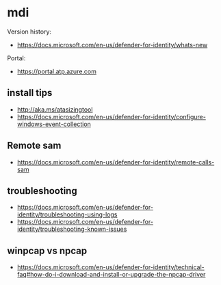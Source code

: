 # mdi

Version history:
- https://docs.microsoft.com/en-us/defender-for-identity/whats-new

Portal:
- https://portal.atp.azure.com

## install tips
- http://aka.ms/atasizingtool
- https://docs.microsoft.com/en-us/defender-for-identity/configure-windows-event-collection

## Remote sam
- https://docs.microsoft.com/en-us/defender-for-identity/remote-calls-sam

## troubleshooting
- https://docs.microsoft.com/en-us/defender-for-identity/troubleshooting-using-logs
- https://docs.microsoft.com/en-us/defender-for-identity/troubleshooting-known-issues

## winpcap vs npcap

- https://docs.microsoft.com/en-us/defender-for-identity/technical-faq#how-do-i-download-and-install-or-upgrade-the-npcap-driver